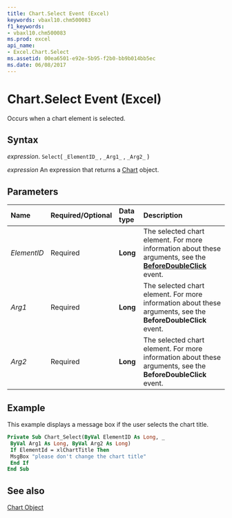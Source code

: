```yaml
---
title: Chart.Select Event (Excel)
keywords: vbaxl10.chm500083
f1_keywords:
- vbaxl10.chm500083
ms.prod: excel
api_name:
- Excel.Chart.Select
ms.assetid: 00ea6501-e92e-5b95-f2b0-bb9b014bb5ec
ms.date: 06/08/2017
---
```



# Chart.Select Event (Excel)

Occurs when a chart element is selected.


## Syntax

_expression_. `Select`( `_ElementID_` , `_Arg1_` , `_Arg2_` )

 _expression_ An expression that returns a [Chart](Excel.Chart-graph-object.md) object.


## Parameters



|Name|Required/Optional|Data type|Description|
|:-----|:-----|:-----|:-----|
| _ElementID_|Required| **Long**|The selected chart element. For more information about these arguments, see the  **[BeforeDoubleClick](Excel.Chart.BeforeDoubleClick.md)** event.|
| _Arg1_|Required| **Long**|The selected chart element. For more information about these arguments, see the  **BeforeDoubleClick** event.|
| _Arg2_|Required| **Long**|The selected chart element. For more information about these arguments, see the  **BeforeDoubleClick** event.|

## Example

This example displays a message box if the user selects the chart title.


```vb
Private Sub Chart_Select(ByVal ElementID As Long, _ 
 ByVal Arg1 As Long, ByVal Arg2 As Long) 
 If ElementId = xlChartTitle Then 
 MsgBox "please don't change the chart title" 
 End If 
End Sub
```


## See also


[Chart Object](Excel.Chart(object).md)

